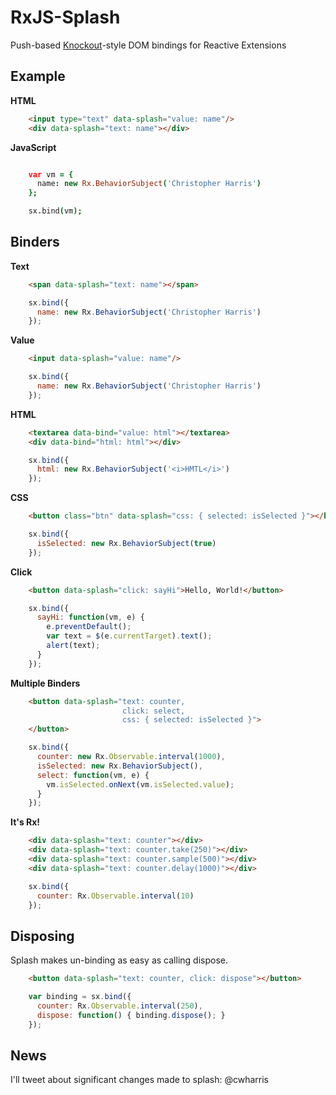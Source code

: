 RxJS-Splash
===========

Push-based [Knockout](http://knockoutjs.com/)-style DOM bindings for Reactive Extensions

Example
-------

**HTML**
```html
    <input type="text" data-splash="value: name"/>
    <div data-splash="text: name"></div>
```

**JavaScript**
```coffeescript

    var vm = { 
      name: new Rx.BehaviorSubject('Christopher Harris')
    };

    sx.bind(vm);
```

Binders
-------
**Text**
```html
    <span data-splash="text: name"></span>
```
```js
    sx.bind({
      name: new Rx.BehaviorSubject('Christopher Harris')
    });
```

**Value**
```html
    <input data-splash="value: name"/>
```
```js
    sx.bind({
      name: new Rx.BehaviorSubject('Christopher Harris')
    });
```
**HTML**
```html
    <textarea data-bind="value: html"></textarea>
    <div data-bind="html: html"></div>
```
```js
    sx.bind({
      html: new Rx.BehaviorSubject('<i>HMTL</i>')
    });
```

**CSS**
```html
    <button class="btn" data-splash="css: { selected: isSelected }"></button>
```
```js
    sx.bind({
      isSelected: new Rx.BehaviorSubject(true)
    });
```

**Click**
```html
    <button data-splash="click: sayHi">Hello, World!</button>
```
```js
    sx.bind({
      sayHi: function(vm, e) { 
        e.preventDefault();
        var text = $(e.currentTarget).text();
        alert(text);
      }
    });
```

**Multiple Binders**
```html
    <button data-splash="text: counter,
                         click: select,
                         css: { selected: isSelected }">
    </button>
```
```js
    sx.bind({
      counter: new Rx.Observable.interval(1000),
      isSelected: new Rx.BehaviorSubject(),
      select: function(vm, e) {
        vm.isSelected.onNext(vm.isSelected.value);
      }
    });
```

**It's Rx!**
```html
    <div data-splash="text: counter"></div>
    <div data-splash="text: counter.take(250)"></div>
    <div data-splash="text: counter.sample(500)"></div>
    <div data-splash="text: counter.delay(1000)"></div>
```
```js
    sx.bind({
      counter: Rx.Observable.interval(10)
    });
```

Disposing
---------
Splash makes un-binding as easy as calling dispose.
```html
    <button data-splash="text: counter, click: dispose"></button>
```
```js
    var binding = sx.bind({
      counter: Rx.Observable.interval(250),
      dispose: function() { binding.dispose(); }
    });
```

News
----
I'll tweet about significant changes made to splash: @cwharris

